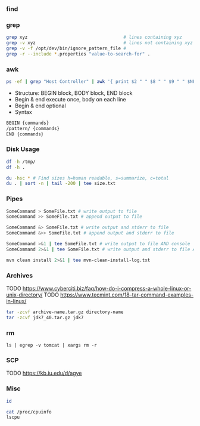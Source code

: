 ### find

### grep
```bash
grep xyz                                    # lines containing xyz
grep -v xyz                                 # lines not containing xyz
grep -v -f /opt/dev/bin/ignore_pattern_file #
grep -r --include *.properties "value-to-search-for" .

```

### awk
```bash
ps -ef | grep "Host Controller" | awk '{ print $2 " " $8 " " $9 " " $NF}'  
```
* Structure: BEGIN block, BODY block, END block
* Begin & end execute once, body on each line
* Begin & end optional
* Syntax
```bash
BEGIN {commands}
/pattern/ {commands}
END {commands}
```

### Disk Usage
```bash
df -h /tmp/
df -h .

du -hsc * # Find sizes h=human readable, s=summarize, c=total
du . | sort -n | tail -200 | tee size.txt
```

### Pipes
```bash
SomeCommand > SomeFile.txt # write output to file
SomeCommand >> SomeFile.txt # append output to file

SomeCommand &> SomeFile.txt # write output and stderr to file
SomeCommand &>> SomeFile.txt # append output and stderr to file

SomeCommand >&1 | tee SomeFile.txt # write output to file AND console
SomeCommand 2>&1 | tee SomeFile.txt # write output and stderr to file AND console

mvn clean install 2>&1 | tee mvn-clean-install-log.txt

```

### Archives
TODO https://www.cyberciti.biz/faq/how-do-i-compress-a-whole-linux-or-unix-directory/
TODO https://www.tecmint.com/18-tar-command-examples-in-linux/
```bash
tar -zcvf archive-name.tar.gz directory-name
tar -zcvf jdk7_40.tar.gz jdk7
```

### rm
```
ls | egrep -v tomcat | xargs rm -r
```

### SCP
TODO https://kb.iu.edu/d/agye

### Misc
```bash
id

cat /proc/cpuinfo
lscpu
```
